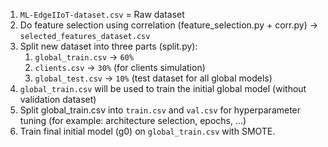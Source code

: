 1. `ML-EdgeIIoT-dataset.csv` = Raw dataset
2. Do feature selection using correlation (feature_selection.py + corr.py) -> `selected_features_dataset.csv`
3. Split new dataset into three parts (split.py):
   1. `global_train.csv` -> `60%`
   2. `clients.csv` -> `30%` (for clients simulation)
   3. `global_test.csv` -> `10%` (test dataset for all global models)
4. `global_train.csv` will be used to train the initial global model (without validation dataset)
5. Split global_train.csv into `train.csv` and `val.csv` for hyperparameter tuning (for example: architecture selection, epochs, ...)
6. Train final initial model (g0) on `global_train.csv` with SMOTE.